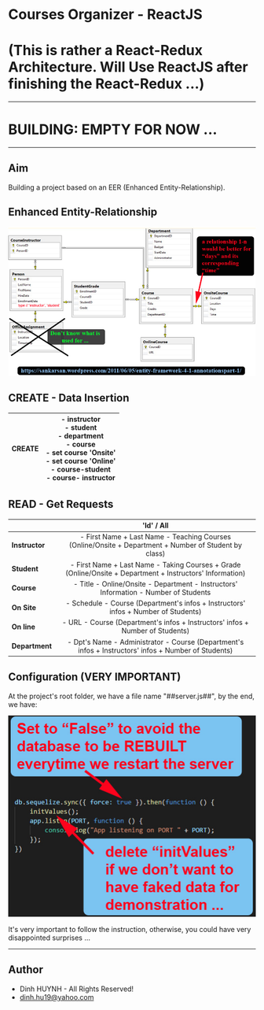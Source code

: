# Courses Organizer - ReactJS
# (This is rather a React-Redux Architecture. Will Use ReactJS after finishing the React-Redux ...)

---
# BUILDING: EMPTY FOR NOW ...

---

## Aim
Building a project based on an EER (Enhanced Entity-Relationship).

## Enhanced Entity-Relationship

![alt text](assets/img/SchoolDataModel.jpg)

## CREATE - Data Insertion
| CREATE | - instructor<br> - student<br> - department<br> - course<br> - set course 'Onsite'<br> - set course 'Online'<br> - course-student<br> - course- instructor<br> |
|--------|----------------------------------------------------------------------------------------------------------------------------------------------------------------|

## READ - Get Requests
|                |                                                 'Id' / All                                                |
|----------------|:---------------------------------------------------------------------------------------------------------:|
| **Instructor** | - First Name + Last Name - Teaching Courses (Online/Onsite + Department + Number of Student by class)     |
| **Student**    | - First Name + Last Name - Taking Courses + Grade (Online/Onsite + Department + Instructors' Information) |
| **Course**     | - Title - Online/Onsite -  Department - Instructors' Information - Number of Students                     |
| **On Site**    | - Schedule - Course (Department's infos + Instructors' infos + Number of Students)                        |
| **On line**    | - URL - Course   (Department's infos + Instructors' infos + Number of Students)                           |
| **Department** | - Dpt's Name - Administrator - Course (Department's infos + Instructors' infos + Number of Students)      |

## Configuration (VERY IMPORTANT)

At the project's root folder, we have a file name "##server.js##", by the end, we have:

![alt text](assets/img/server_config.jpg)

It's very important to follow the instruction, otherwise, you could have very disappointed surprises ...

---------------

## Author
* Dinh HUYNH - All Rights Reserved!
* dinh.hu19@yahoo.com